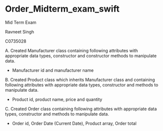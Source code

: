 # Order_Midterm_exam_swift

Mid Term Exam 

Ravneet Singh

C0735028

A. Created Manufacturer class containing following attributes with appropriate data types, constructor
and constructor methods to manipulate data.
- Manufacturer id and manufacturer name

B. Created Product class which inherits Manufacturer class and containing following attributes with
appropriate data types, constructor and methods to manipulate data.
- Product id, product name, price and quantity

C. Created Order class containing following attributes with appropriate data types, constructor and
methods to manipulate data.
- Order id, Order Date (Current Date), Product array, Order total

